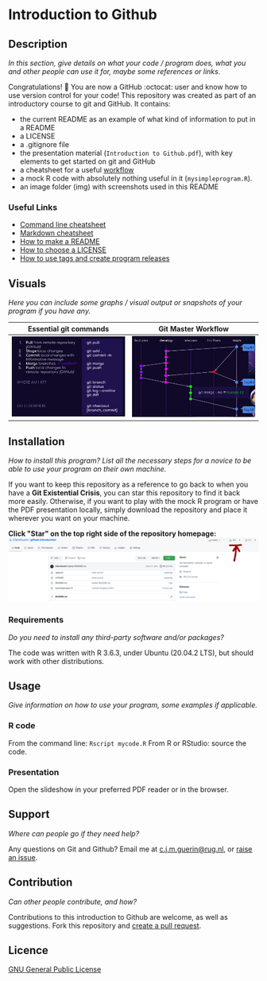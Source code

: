 # Introduction to Github

## Description
*In this section, give details on what your code / program does, what you and other people can use it for, maybe some references or links.*

Congratulations! :clap: You are now a GitHub :octocat: user and know how to use version control for your code!
This repository was created as part of an introductory course to git and GitHub. It contains:
- the current README as an example of what kind of information to put in a README
- a LICENSE
- a .gitignore file
- the presentation material (`Introduction to Github.pdf`), with key elements to get started on git and GitHub 
- a cheatsheet for a useful [workflow](https://github.com/ClaireGuerin/github-introduction/blob/main/gitmasterflow.pdf)
- a mock R code with absolutely nothing useful in it (`mysimpleprogram.R`).
- an image folder (img) with screenshots used in this README

### Useful Links
- [Command line cheatsheet](https://www.git-tower.com/blog/command-line-cheat-sheet/)
- [Markdown cheatsheet](https://github.com/adam-p/markdown-here/wiki/Markdown-Cheatsheet)
- [How to make a README](https://www.makeareadme.com/)
- [How to choose a LICENSE](https://choosealicense.com/)
- [How to use tags and create program releases](https://git-scm.com/book/en/v2/Git-Basics-Tagging)

## Visuals
*Here you can include some graphs / visual output or snapshots of your program if you have any.*

| Essential git commands | Git Master Workflow |
|:----------------------:|:-------------------:|
| ![alt text](https://github.com/ClaireGuerin/github-introduction/blob/main/img/git-commands.png "Commands") | ![alt text](https://github.com/ClaireGuerin/github-introduction/blob/main/img/git-masterflow.png "workflow") |

## Installation
*How to install this program? List all the necessary steps for a novice to be able to use your program on their own machine.*

If you want to keep this repository as a reference to go back to when you have a **Git Existential Crisis**, you can star this repository to find it back more easily. Otherwise, if you want to play with the mock R program or have the PDF presentation locally, simply download the repository and place it wherever you want on your machine.

**Click "Star" on the top right side of the repository homepage:**
![alt text](https://github.com/ClaireGuerin/github-introduction/blob/main/img/star.png "Starring")

### Requirements
*Do you need to install any third-party software and/or packages?*

The code was written with R 3.6.3, under Ubuntu (20.04.2 LTS), but should work with other distributions.

## Usage
*Give information on how to use your program, some examples if applicable.*

### R code
From the command line: `Rscript mycode.R`
From R or RStudio: source the code.

### Presentation
Open the slideshow in your preferred PDF reader or in the browser.

## Support
*Where can people go if they need help?*

Any questions on Git and Github? Email me at <c.j.m.guerin@rug.nl>, or [raise an issue](https://docs.github.com/en/issues/tracking-your-work-with-issues/creating-an-issue).

## Contribution
*Can other people contribute, and how?*

Contributions to this introduction to Github are welcome, as well as suggestions. Fork this repository and [create a pull request](https://docs.github.com/en/github/collaborating-with-pull-requests/proposing-changes-to-your-work-with-pull-requests/creating-a-pull-request).

## Licence
[GNU General Public License](https://github.com/ClaireGuerin/github-introduction/blob/main/LICENSE)
